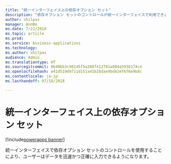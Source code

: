 ```yaml
---
title: "統一インターフェイス上の依存オプション セット"
description: "依存オプション セットのコントロールが統一インターフェイスで利用できます"
author: shilpas
manager: AnnBe
ms.date: 7/22/2018
ms.topic: article
ms.prod: 
ms.service: business-applications
ms.technology: 
ms.author: shilpas
audience: Admin
ms.translationtype: HT
ms.sourcegitcommit: 0b40bb3c98145f5a260f412701a884a5936174ce
ms.openlocfilehash: e41d519d9711d151a41b2bdae9bdb2ef6f6e9b8c
ms.contentlocale: ja-jp
ms.lasthandoff: 07/18/2018

---
```

# <a name="dependent-option-sets-on-unified-interface"></a>統一インターフェイス上の依存オプション セット

[!include[powerapps banner](../includes/powerapps.md)]




統一インターフェイスで依存オプション セットのコントロールを使用することにより、ユーザーはデータを迅速かつ正確に入力できるようになります。

